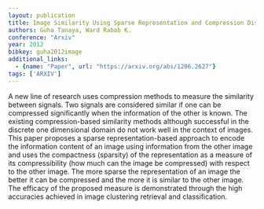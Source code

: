 ```yaml
---
layout: publication
title: Image Similarity Using Sparse Representation and Compression Distance
authors: Guha Tanaya, Ward Rabab K.
conference: "Arxiv"
year: 2012
bibkey: guha2012image
additional_links:
  - {name: "Paper", url: "https://arxiv.org/abs/1206.2627"}
tags: ['ARXIV']
---
```

A new line of research uses compression methods to measure the similarity between signals. Two signals are considered similar if one can be compressed significantly when the information of the other is known. The existing compression-based similarity methods although successful in the discrete one dimensional domain do not work well in the context of images. This paper proposes a sparse representation-based approach to encode the information content of an image using information from the other image and uses the compactness (sparsity) of the representation as a measure of its compressibility (how much can the image be compressed) with respect to the other image. The more sparse the representation of an image the better it can be compressed and the more it is similar to the other image. The efficacy of the proposed measure is demonstrated through the high accuracies achieved in image clustering retrieval and classification.
